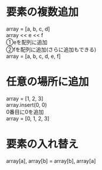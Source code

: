 # 要素の複数追加
array = [a, b, c, d]<Br>
array << e << f<Br>
①eを配列に追加<Br>
②fを配列に追加(さらに追加もできる)<Br>
array = [a, b, c, d, e, f]
# 任意の場所に追加
array = [1, 2, 3]<Br>
array.insert(0, 0)<Br>
0番目に0を追加<Br>
array = [0, 1, 2, 3]
# 要素の入れ替え
array[a], array[b] = array[b], array[a]
